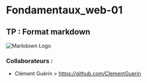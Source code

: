 # Fondamentaux_web-01

## TP : Format markdown

![Markdown Logo](https://upload.wikimedia.org/wikipedia/commons/thumb/4/48/Markdown-mark.svg/2000px-Markdown-mark.svg.png)

### Collaborateurs :
+ Clément Guérin > https://github.com/ClementGuerin